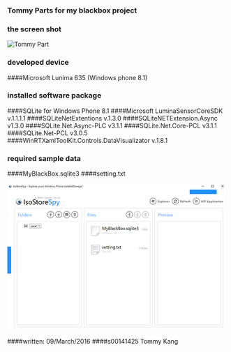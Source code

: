 ### Tommy Parts for my blackbox project

### the screen shot
![Tommy Part](./myblackbox-demo.gif)

### developed device
####Microsoft Lunima 635 (Windows phone 8.1)

### installed software package
####SQLite for Windows Phone 8.1
####Microsoft LuminaSensorCoreSDK v.1.1.1.1
####SQLiteNetExtentions v.1.3.0
####SQLiteNETExtension.Async v1.3.0
####SQLite.Net.Async-PLC v3.1.1
####SQLite.Net.Core-PCL v3.1.1
####SQLite.Net-PCL v3.0.5
####WinRTXamlToolKit.Controls.DataVisualizator v.1.8.1

### required sample data
####MyBlackBox.sqlite3
####setting.txt

![sampledata](./inputdata.png)

####written: 09/March/2016
####s00141425 Tommy Kang